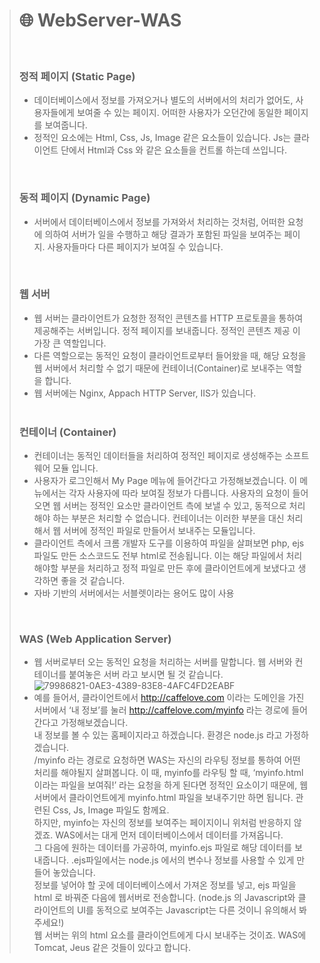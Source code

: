 > # 🌐 WebServer-WAS
> 
> <br>
>
> ### 정적 페이지 (Static Page)
> - 데이터베이스에서 정보를 가져오거나 별도의 서버에서의 처리가 없어도, 사용자들에게 보여줄 수 있는 페이지. 어떠한 사용자가 오던간에 동일한 페이지를 보여줍니다. <br>
> - 정적인 요소에는 Html, Css, Js, Image 같은 요소들이 있습니다. Js는 클라이언트 단에서 Html과 Css 와 같은 요소들을 컨트롤 하는데 쓰입니다. <br>
> <br>
>
> ### 동적 페이지 (Dynamic Page)
> - 서버에서 데이터베이스에서 정보를 가져와서 처리하는 것처럼, 어떠한 요청에 의하여 서버가 일을 수행하고 해당 결과가 포함된 파일을 보여주는 페이지. 사용자들마다 다른 페이지가 보여질 수 있습니다.
> <br>
>
> ### 웹 서버
> - 웹 서버는 클라이언트가 요청한 정적인 콘텐츠를 HTTP 프로토콜을 통하여 제공해주는 서버입니다. 정적 페이지를 보내줍니다. 정적인 콘텐츠 제공 이 가장 큰 역할입니다. <br>
> - 다른 역할으로는 동적인 요청이 클라이언트로부터 들어왔을 때, 해당 요청을 웹 서버에서 처리할 수 없기 때문에 컨테이너(Container)로 보내주는 역할을 합니다. <br>
> - 웹 서버에는 Nginx, Appach HTTP Server, IIS가 있습니다.
> <br> <br> 
>
> ### 컨테이너 (Container)
> - 컨테이너는 동적인 데이터들을 처리하여 정적인 페이지로 생성해주는 소프트웨어 모듈 입니다. <br>
> - 사용자가 로그인해서 My Page 메뉴에 들어간다고 가정해보겠습니다. 이 메뉴에서는 각자 사용자에 따라 보여질 정보가 다릅니다. 사용자의 요청이 들어오면 웹 서버는 정적인 요소만 클라이언트 측에 보낼 수 있고, 동적으로 처리해야 하는 부분은 처리할 수 없습니다. 컨테이너는 이러한 부분을 대신 처리해서 웹 서버에 정적인 파일로 만들어서 보내주는 모듈입니다. <br>
> - 클라이언트 측에서 크롬 개발자 도구를 이용하여 파일을 살펴보면 php, ejs 파일도 만든 소스코드도 전부 html로 전송됩니다. 이는 해당 파일에서 처리해야할 부분을 처리하고 정적 파일로 만든 후에 클라이언트에게 보냈다고 생각하면 좋을 것 같습니다. <br>
> - 자바 기반의 서버에서는 서블렛이라는 용어도 많이 사용 <br>
>
> <br>
> 
> ### WAS (Web Application Server)
> - 웹 서버로부터 오는 동적인 요청을 처리하는 서버를 말합니다. 웹 서버와 컨테이너를 붙여놓은 서버 라고 보시면 될 것 같습니다. <br>
> ![79986821-0AE3-4389-83E8-4AFC4FD2EABF](https://user-images.githubusercontent.com/76691954/158160745-245758e0-bdb4-4924-9866-12d9caddd7cf.jpeg) <br>
> - 예를 들어서, 클라이언트에서 http://caffelove.com 이라는 도메인을 가진 서버에서 ‘내 정보’를 눌러 http://caffelove.com/myinfo 라는 경로에 들어간다고 가정해보겠습니다. <br> 내 정보를 볼 수 있는 홈페이지라고 하겠습니다. 환경은 node.js 라고 가정하겠습니다. <br> /myinfo 라는 경로로 요청하면 WAS는 자신의 라우팅 정보를 통하여 어떤 처리를 해야될지 살펴봅니다. 이 때, myinfo를 라우팅 할 때, ‘myinfo.html 이라는 파일을 보여줘!’ 라는 요청을 하게 된다면 정적인 요소이기 때문에, 웹서버에서 클라이언트에게 myinfo.html 파일을 보내주기만 하면 됩니다.  관련된 Css, Js, Image 파일도 함께요. <br> 하지만, myinfo는 자신의 정보를 보여주는 페이지이니 위처럼 반응하지 않겠죠. WAS에서는 대게 먼저 데이터베이스에서 데이터를 가져옵니다. <br> 그 다음에 원하는 데이터를 가공하여, myinfo.ejs 파일로 해당 데이터를 보내줍니다. .ejs파일에서는 node.js 에서의 변수나 정보를 사용할 수 있게 만들어 놓았습니다. <br> 정보를 넣어야 할 곳에 데이터베이스에서 가져온 정보를 넣고, ejs 파일을 html 로 바꿔준 다음에 웹서버로 전송합니다. (node.js 의 Javascript와 클라이언트의 UI를 동적으로 보여주는 Javascript는 다른 것이니 유의해서 봐주세요!) <br> 웹 서버는 위의 html 요소를 클라이언트에게 다시 보내주는 것이죠. WAS에 Tomcat, Jeus 같은 것들이 있다고 합니다.
